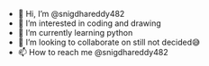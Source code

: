- 👋 Hi, I’m @snigdhareddy482
- 👀 I’m interested in coding and drawing
- 🌱 I’m currently learning python
- 💞️ I’m looking to collaborate on still not decided😅
- 📫 How to reach me @snigdhareddy482

<!---
snigdhareddy482/snigdhareddy482 is a ✨ special ✨ repository because its `README.md` (this file) appears on your GitHub profile.
You can click the Preview link to take a look at your changes.
--->
